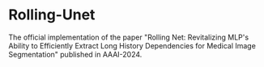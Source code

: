 # Rolling-Unet

The official implementation of the paper "Rolling Net: Revitalizing MLP's Ability to Efficiently Extract Long History Dependencies for Medical Image Segmentation" published in AAAI-2024.

